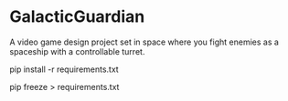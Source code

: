 # GalacticGuardian
A video game design project set in space where you fight enemies as a spaceship with a controllable turret.


pip install -r requirements.txt

pip freeze > requirements.txt
